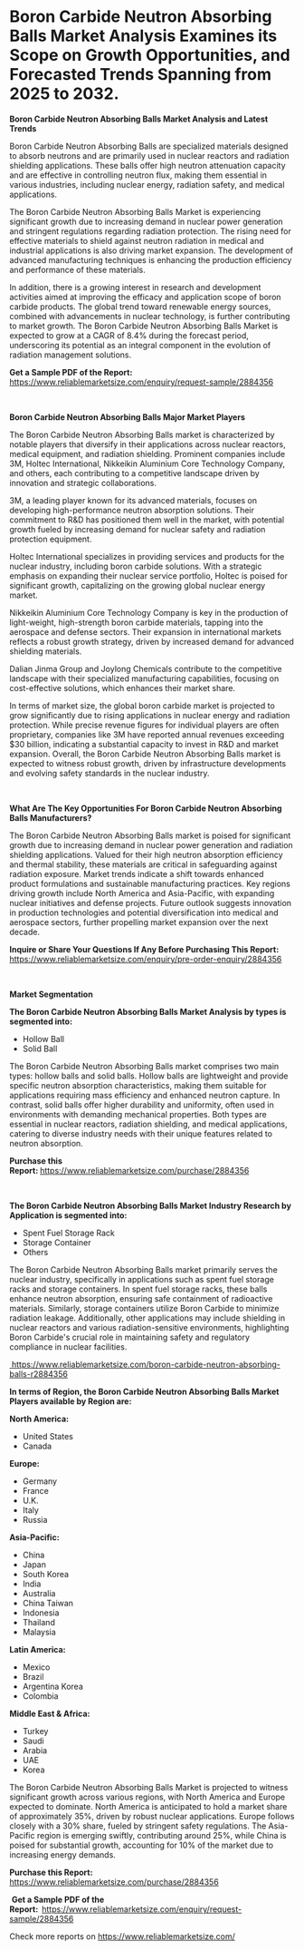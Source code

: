<p><h1>Boron Carbide Neutron Absorbing Balls Market Analysis Examines its Scope on Growth Opportunities, and Forecasted Trends Spanning from 2025 to 2032.</h1></p><p><strong>Boron Carbide Neutron Absorbing Balls Market Analysis and Latest Trends</strong></p>
<p><p>Boron Carbide Neutron Absorbing Balls are specialized materials designed to absorb neutrons and are primarily used in nuclear reactors and radiation shielding applications. These balls offer high neutron attenuation capacity and are effective in controlling neutron flux, making them essential in various industries, including nuclear energy, radiation safety, and medical applications.</p><p>The Boron Carbide Neutron Absorbing Balls Market is experiencing significant growth due to increasing demand in nuclear power generation and stringent regulations regarding radiation protection. The rising need for effective materials to shield against neutron radiation in medical and industrial applications is also driving market expansion. The development of advanced manufacturing techniques is enhancing the production efficiency and performance of these materials.</p><p>In addition, there is a growing interest in research and development activities aimed at improving the efficacy and application scope of boron carbide products. The global trend toward renewable energy sources, combined with advancements in nuclear technology, is further contributing to market growth. The Boron Carbide Neutron Absorbing Balls Market is expected to grow at a CAGR of 8.4% during the forecast period, underscoring its potential as an integral component in the evolution of radiation management solutions.</p></p>
<p><strong>Get a Sample PDF of the Report:&nbsp;</strong> <a href="https://www.reliablemarketsize.com/enquiry/request-sample/2884356?utm_campaign=3298&utm_medium=2&utm_source=Github&utm_content=ia&utm_term=13032025&utm_id=boron-carbide-neutron-absorbing-balls">https://www.reliablemarketsize.com/enquiry/request-sample/2884356</a></p>
<p>&nbsp;</p>
<p><strong>Boron Carbide Neutron Absorbing Balls Major Market Players</strong></p>
<p><p>The Boron Carbide Neutron Absorbing Balls market is characterized by notable players that diversify in their applications across nuclear reactors, medical equipment, and radiation shielding. Prominent companies include 3M, Holtec International, Nikkeikin Aluminium Core Technology Company, and others, each contributing to a competitive landscape driven by innovation and strategic collaborations.</p><p>3M, a leading player known for its advanced materials, focuses on developing high-performance neutron absorption solutions. Their commitment to R&D has positioned them well in the market, with potential growth fueled by increasing demand for nuclear safety and radiation protection equipment.</p><p>Holtec International specializes in providing services and products for the nuclear industry, including boron carbide solutions. With a strategic emphasis on expanding their nuclear service portfolio, Holtec is poised for significant growth, capitalizing on the growing global nuclear energy market.</p><p>Nikkeikin Aluminium Core Technology Company is key in the production of light-weight, high-strength boron carbide materials, tapping into the aerospace and defense sectors. Their expansion in international markets reflects a robust growth strategy, driven by increased demand for advanced shielding materials.</p><p>Dalian Jinma Group and Joylong Chemicals contribute to the competitive landscape with their specialized manufacturing capabilities, focusing on cost-effective solutions, which enhances their market share.</p><p>In terms of market size, the global boron carbide market is projected to grow significantly due to rising applications in nuclear energy and radiation protection. While precise revenue figures for individual players are often proprietary, companies like 3M have reported annual revenues exceeding $30 billion, indicating a substantial capacity to invest in R&D and market expansion. Overall, the Boron Carbide Neutron Absorbing Balls market is expected to witness robust growth, driven by infrastructure developments and evolving safety standards in the nuclear industry.</p></p>
<p>&nbsp;</p>
<p><strong>What Are The Key Opportunities For Boron Carbide Neutron Absorbing Balls Manufacturers?</strong></p>
<p><p>The Boron Carbide Neutron Absorbing Balls market is poised for significant growth due to increasing demand in nuclear power generation and radiation shielding applications. Valued for their high neutron absorption efficiency and thermal stability, these materials are critical in safeguarding against radiation exposure. Market trends indicate a shift towards enhanced product formulations and sustainable manufacturing practices. Key regions driving growth include North America and Asia-Pacific, with expanding nuclear initiatives and defense projects. Future outlook suggests innovation in production technologies and potential diversification into medical and aerospace sectors, further propelling market expansion over the next decade.</p></p>
<p><strong>Inquire or Share Your Questions If Any Before Purchasing This Report:</strong> <a href="https://www.reliablemarketsize.com/enquiry/pre-order-enquiry/2884356?utm_campaign=3298&utm_medium=2&utm_source=Github&utm_content=ia&utm_term=13032025&utm_id=boron-carbide-neutron-absorbing-balls">https://www.reliablemarketsize.com/enquiry/pre-order-enquiry/2884356</a></p>
<p>&nbsp;</p>
<p><strong>Market Segmentation</strong></p>
<p><strong>The Boron Carbide Neutron Absorbing Balls Market Analysis by types is segmented into:</strong></p>
<p><ul><li>Hollow Ball</li><li>Solid Ball</li></ul></p>
<p><p>The Boron Carbide Neutron Absorbing Balls market comprises two main types: hollow balls and solid balls. Hollow balls are lightweight and provide specific neutron absorption characteristics, making them suitable for applications requiring mass efficiency and enhanced neutron capture. In contrast, solid balls offer higher durability and uniformity, often used in environments with demanding mechanical properties. Both types are essential in nuclear reactors, radiation shielding, and medical applications, catering to diverse industry needs with their unique features related to neutron absorption.</p></p>
<p><strong>Purchase this Report:&nbsp;</strong><a href="https://www.reliablemarketsize.com/purchase/2884356?utm_campaign=3298&utm_medium=2&utm_source=Github&utm_content=ia&utm_term=13032025&utm_id=boron-carbide-neutron-absorbing-balls">https://www.reliablemarketsize.com/purchase/2884356</a></p>
<p>&nbsp;</p>
<p><strong>The Boron Carbide Neutron Absorbing Balls Market Industry Research by Application is segmented into:</strong></p>
<p><ul><li>Spent Fuel Storage Rack</li><li>Storage Container</li><li>Others</li></ul></p>
<p><p>The Boron Carbide Neutron Absorbing Balls market primarily serves the nuclear industry, specifically in applications such as spent fuel storage racks and storage containers. In spent fuel storage racks, these balls enhance neutron absorption, ensuring safe containment of radioactive materials. Similarly, storage containers utilize Boron Carbide to minimize radiation leakage. Additionally, other applications may include shielding in nuclear reactors and various radiation-sensitive environments, highlighting Boron Carbide's crucial role in maintaining safety and regulatory compliance in nuclear facilities.</p></p>
<p><a href="https://www.reliablemarketsize.com/boron-carbide-neutron-absorbing-balls-r2884356?utm_campaign=3298&utm_medium=2&utm_source=Github&utm_content=ia&utm_term=13032025&utm_id=boron-carbide-neutron-absorbing-balls">&nbsp;https://www.reliablemarketsize.com/boron-carbide-neutron-absorbing-balls-r2884356</a></p>
<p><strong>In terms of Region, the Boron Carbide Neutron Absorbing Balls Market Players available by Region are:</strong></p>
<p>
    <p> <strong> North America: </strong>
        <ul>
            <li>United States</li>
            <li>Canada</li>
        </ul>
        </p> 
    <p> <strong> Europe: </strong>
        <ul>
            <li>Germany</li>
            <li>France</li>
            <li>U.K.</li>
            <li>Italy</li>
            <li>Russia</li>
        </ul>
        </p> 
    <p> <strong> Asia-Pacific: </strong>
        <ul>
            <li>China</li>
            <li>Japan</li>
            <li>South Korea</li>
            <li>India</li>
            <li>Australia</li>
            <li>China Taiwan</li>
            <li>Indonesia</li>
            <li>Thailand</li>
            <li>Malaysia</li>
        </ul>
        </p> 
    <p> <strong> Latin America: </strong>
        <ul>
            <li>Mexico</li>
            <li>Brazil</li>
            <li>Argentina Korea</li>
            <li>Colombia</li>
        </ul>
        </p> 
    <p> <strong> Middle East & Africa: </strong>
        <ul>
            <li>Turkey</li>
            <li>Saudi</li>
            <li>Arabia</li>
            <li>UAE</li>
            <li>Korea</li>
        </ul>
    </p>
    </p>
<p><p>The Boron Carbide Neutron Absorbing Balls Market is projected to witness significant growth across various regions, with North America and Europe expected to dominate. North America is anticipated to hold a market share of approximately 35%, driven by robust nuclear applications. Europe follows closely with a 30% share, fueled by stringent safety regulations. The Asia-Pacific region is emerging swiftly, contributing around 25%, while China is poised for substantial growth, accounting for 10% of the market due to increasing energy demands.</p></p>
<p><strong>Purchase this Report: </strong><a href="https://www.reliablemarketsize.com/purchase/2884356?utm_campaign=3298&utm_medium=2&utm_source=Github&utm_content=ia&utm_term=13032025&utm_id=boron-carbide-neutron-absorbing-balls">https://www.reliablemarketsize.com/purchase/2884356</a></p>
<p>&nbsp;<strong>Get a Sample PDF of the Report:&nbsp;&nbsp;</strong><a href="https://www.reliablemarketsize.com/enquiry/request-sample/2884356?utm_campaign=3298&utm_medium=2&utm_source=Github&utm_content=ia&utm_term=13032025&utm_id=boron-carbide-neutron-absorbing-balls">https://www.reliablemarketsize.com/enquiry/request-sample/2884356</a></p>
<p><strong></strong></p>
<p>Check more reports on <a href="https://www.reliablemarketsize.com/?utm_campaign=3298&utm_medium=2&utm_source=Github&utm_content=ia&utm_term=13032025&utm_id=boron-carbide-neutron-absorbing-balls">https://www.reliablemarketsize.com/</a></p>